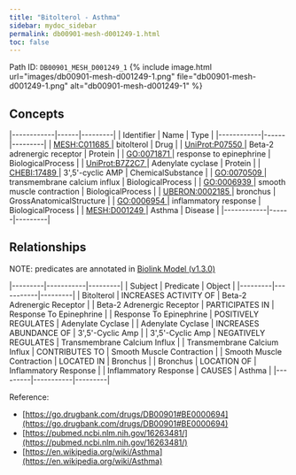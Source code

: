 ```yaml
---
title: "Bitolterol - Asthma"
sidebar: mydoc_sidebar
permalink: db00901-mesh-d001249-1.html
toc: false 
---
```



Path ID: `DB00901_MESH_D001249_1`
{% include image.html url="images/db00901-mesh-d001249-1.png" file="db00901-mesh-d001249-1.png" alt="db00901-mesh-d001249-1" %}

## Concepts

|------------|------|---------|
| Identifier | Name | Type    |
|------------|------|---------|
| <a href="https://identifiers.org/MESH:C011685">MESH:C011685 </a> | bitolterol | Drug |
| <a href="https://identifiers.org/UniProt:P07550">UniProt:P07550 </a> | Beta-2 adrenergic receptor | Protein |
| <a href="https://identifiers.org/GO:0071871">GO:0071871 </a> | response to epinephrine | BiologicalProcess |
| <a href="https://identifiers.org/UniProt:B7Z2C7">UniProt:B7Z2C7 </a> | Adenylate cyclase | Protein |
| <a href="https://identifiers.org/CHEBI:17489">CHEBI:17489 </a> | 3',5'-cyclic AMP | ChemicalSubstance |
| <a href="https://identifiers.org/GO:0070509">GO:0070509 </a> | transmembrane calcium influx | BiologicalProcess |
| <a href="https://identifiers.org/GO:0006939">GO:0006939 </a> | smooth muscle contraction | BiologicalProcess |
| <a href="https://identifiers.org/UBERON:0002185">UBERON:0002185 </a> | bronchus | GrossAnatomicalStructure |
| <a href="https://identifiers.org/GO:0006954">GO:0006954 </a> | inflammatory response | BiologicalProcess |
| <a href="https://identifiers.org/MESH:D001249">MESH:D001249 </a> | Asthma | Disease |
|------------|------|---------|

## Relationships


NOTE: predicates are annotated in <a href="https://github.com/biolink/biolink-model/releases/tag/v1.3.0">Biolink Model (v1.3.0)</a>

|---------|-----------|---------|
| Subject | Predicate | Object  |
|---------|-----------|---------|
| Bitolterol | INCREASES ACTIVITY OF | Beta-2 Adrenergic Receptor |
| Beta-2 Adrenergic Receptor | PARTICIPATES IN | Response To Epinephrine |
| Response To Epinephrine | POSITIVELY REGULATES | Adenylate Cyclase |
| Adenylate Cyclase | INCREASES ABUNDANCE OF | 3',5'-Cyclic Amp |
| 3',5'-Cyclic Amp | NEGATIVELY REGULATES | Transmembrane Calcium Influx |
| Transmembrane Calcium Influx | CONTRIBUTES TO | Smooth Muscle Contraction |
| Smooth Muscle Contraction | LOCATED IN | Bronchus |
| Bronchus | LOCATION OF | Inflammatory Response |
| Inflammatory Response | CAUSES | Asthma |
|---------|-----------|---------|

Reference: 
  - [https://go.drugbank.com/drugs/DB00901#BE0000694](https://go.drugbank.com/drugs/DB00901#BE0000694)
  - [https://pubmed.ncbi.nlm.nih.gov/16263481/](https://pubmed.ncbi.nlm.nih.gov/16263481/)
  - [https://en.wikipedia.org/wiki/Asthma](https://en.wikipedia.org/wiki/Asthma)
